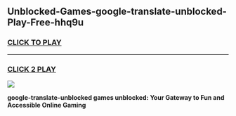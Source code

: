 
## Unblocked-Games-google-translate-unblocked-Play-Free-hhq9u
<h3>
<a href="https://premium76.site?title=google-translate-unblocked&ref=21A">CLICK TO PLAY</a></h3>
<hr>

<h3>
<a href="https://premium76.site?title=google-translate-unblocked&ref=21A">CLICK 2 PLAY</a>
  
</h3>

<a href="https://premium76.site?title=google-translate-unblocked&ref=21A"><img src="https://clearcache.store/games.png"></a>


**google-translate-unblocked games unblocked: Your Gateway to Fun and Accessible Online Gaming**
